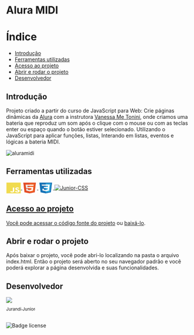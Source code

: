 <h1 align="left"> Alura MIDI </h1>

# Índice 

* [Introdução](#Introdução)
* [Ferramentas utilizadas](#Ferramentas-utilizadas)
* [Acesso ao projeto](#Acesso-ao-projeto)
* [Abrir e rodar o projeto](#Abrir-e-rodar-o-projeto)
* [Desenvolvedor](#Desenvolvedor)

<h2>Introdução</h2>

Projeto criado a partir do curso de JavaScript para Web: Crie páginas dinâmicas da [Alura](https://www.alura.com.br/curso-online-javascript-web-paginas-dinamicas) com a instrutora [Vanessa Me Tonini](https://github.com/vanessametonini), onde criamos uma bateria que reproduz um som após o clique com o mouse ou com as teclas enter ou espaço quando o botão estiver selecionado. Utilizando o JavaScript para aplicar funções, listas, Interando em listas, eventos e lógicas a bateria MIDI.

![aluramidi](https://user-images.githubusercontent.com/105133847/215239464-18d9b767-4852-454a-a22c-133af77d4e76.png)

<h2>Ferramentas utilizadas</h2>

<a href="https://github.com/jurandi1/Curso-JS"> <img align="center" alt="Junior-Js" height="30" width="40" src="https://raw.githubusercontent.com/devicons/devicon/master/icons/javascript/javascript-plain.svg"> 
<a href="https://github.com/jurandi1/aluramidi"> <img align="center" alt="Junior-HTML" height="30" width="40" src="https://raw.githubusercontent.com/devicons/devicon/master/icons/html5/html5-original.svg"> 
   <a href="https://github.com/jurandi1/aluramidi"> <img align="center" alt="Junior-CSS" height="30" width="40" src="https://raw.githubusercontent.com/devicons/devicon/master/icons/css3/css3-original.svg">
   <a href="https://github.com/jurandi1/aluramidi"> <img align="center" alt="Junior-CSS" height="30" width="40" src="https://cdn.jsdelivr.net/gh/devicons/devicon/icons/vscode/vscode-original.svg">
   
<h2>Acesso ao projeto</h2>

Você pode [acessar o código fonte do projeto](https://github.com/jurandi1/aluramidi) ou [baixá-lo](https://github.com/jurandi1/aluramidi/archive/refs/heads/main.zip).

<h2>Abrir e rodar o projeto</h2>

Após baixar o projeto, você pode abri-lo localizando na pasta o arquivo index.html. Então o projeto será aberto no seu navegador padrão e você poderá explorar a página desenvolvida e suas funcionalidades. 

<h2>Desenvolvedor</h2>

[<img src="https://user-images.githubusercontent.com/105133847/215238362-763c8d76-55d2-4fd0-8b5f-f7080fbc4114.jpg" width=115><br><sub>Jurandi Junior</sub>](https://github.com/jurandi1)

##

![Badge license](https://img.shields.io/github/license/jurandi1/aluramidi)
